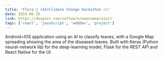```yaml
---
title: 'Flora 🌿 (AI+Climate Change Hackathon 🔥)'
date: 2019-06-26
link: https://devpost.com/software/awesomeproject
tags: ['react', 'javaScript', 'webDev', 'project']
---
```


Android+IOS application using an AI to classify leaves, with a Google Map spreading showing the area of the diseased leaves. Built with Keras (Python neural-network lib) for the deep-learning model, Flask for the REST API and React Native for the UI.
